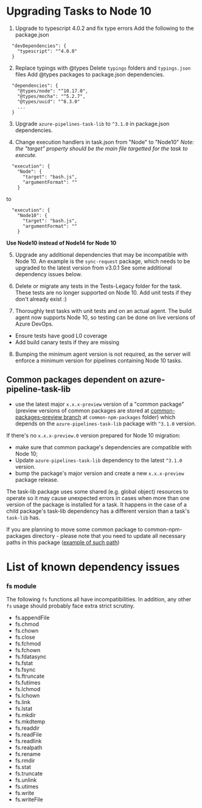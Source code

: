 # Upgrading Tasks to Node 10

1. Upgrade to typescript 4.0.2 and fix type errors
Add the following to the package.json
```
  "devDependencies": {
    "typescript": "^4.0.0"
  }
``` 
2. Replace typings with @types
Delete `typings` folders and `typings.json` files
Add @types packages to package.json dependencies.

```
  "dependencies": {
    "@types/node": "^10.17.0",
    "@types/mocha": "^5.2.7",
    "@types/uuid": "^8.3.0"
    ...
  }
```
3. Upgrade `azure-pipelines-task-lib` to `^3.1.0` in package.json dependencies.

4. Change execution handlers in task.json from "Node" to "Node10"
_Note: the "target" property should be the main file targetted for the task to execute._
```
  "execution": {
    "Node": {
      "target": "bash.js",
      "argumentFormat": ""
    }
```
to
```
  "execution": {
    "Node10": {
      "target": "bash.js",
      "argumentFormat": ""
    }
```
**Use Node10 instead of Node14 for Node 10**

5. Upgrade any additional dependencies that may be incompatible with Node 10.
An example is the `sync-request` package, which needs to be upgraded to the latest version from v3.0.1
See some additional dependency issues below.

6. Delete or migrate any tests in the Tests-Legacy folder for the task. These tests are no longer supported on Node 10. Add unit tests if they don't already exist :)

7. Thoroughly test tasks with unit tests and on an actual agent. The build agent now supports Node 10, so testing can be done on live versions of Azure DevOps.
- Ensure tests have good L0 coverage
- Add build canary tests if they are missing

8. Bumping the minimum agent version is not required, as the server will enforce a minimum version for pipelines containing Node 10 tasks.

## Common packages dependent on azure-pipeline-task-lib

- use the latest major `x.x.x-preview` version of a "common package" (preview versions of common packages are stored at [common-packages-preview branch](https://github.com/microsoft/azure-pipelines-tasks/tree/common-packages-preview) at `common-npm-packages` folder) which depends on the `azure-pipelines-task-lib` package with `^3.1.0` version.

If there's no `x.x.x-preview.0` version prepared for Node 10 migration:

- make sure that common package's dependencies are compatible with Node 10;
- Update `azure-pipelines-task-lib` dependency to the latest `^3.1.0` version.
- bump the package's major version and create a new `x.x.x-preview` package release.

The task-lib package uses some shared (e.g. global object) resources to operate so it may cause unexpected errors in cases when more than one version of the package is installed for a task. It happens in the case of a child package's task-lib dependency has a different version than a task's `task-lib` has.

If you are planning to move some common package to common-npm-packages directory - please note that you need to update all necessary paths in this package ([example of such path](https://github.com/microsoft/azure-pipelines-tasks/blob/master/common-npm-packages/packaging-common/Tests/MockHelper.ts#L44))

# List of known dependency issues

### fs module

The following `fs` functions all have incompatibilities. In addition, any other `fs` usage should probably face extra strict scrutiny.
- fs.appendFile
- fs.chmod
- fs.chown
- fs.close
- fs.fchmod
- fs.fchown
- fs.fdatasync
- fs.fstat
- fs.fsync
- fs.ftruncate
- fs.futimes
- fs.lchmod
- fs.lchown
- fs.link
- fs.lstat
- fs.mkdir
- fs.mkdtemp
- fs.readdir
- fs.readFile
- fs.readlink
- fs.realpath
- fs.rename
- fs.rmdir
- fs.stat
- fs.truncate
- fs.unlink
- fs.utimes
- fs.write
- fs.writeFile